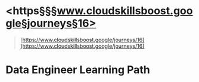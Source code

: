 # <https§§§www.cloudskillsboost.google§journeys§16>

> [https://www.cloudskillsboost.google/journeys/16](https://www.cloudskillsboost.google/journeys/16)

# Data Engineer Learning Path
